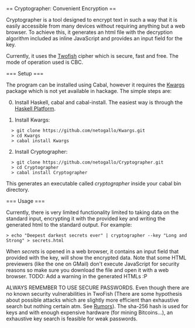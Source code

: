== Cryptographer: Convenient Encryption ==

Cryptographer is a tool designed to encrypt text in such a way that it is easily accessible from many devices without requiring anything but a web browser. To achieve this, it generates an html file with the decryption algorithm included as inline JavaScript and provides an input field for the key.

Currently, it uses the [Twofish](https://www.schneier.com/twofish.html) cipher which is secure, fast and free. The mode of operation used is CBC.

=== Setup ===

The program can be installed using Cabal, however it requires the [Kwargs](https://github.com/netogallo/kwargs) package which is not yet available in hackage. The simple steps are:

0) Install Haskell, cabal and cabal-install. The easiest way is through the [Haskell Platform](https://www.haskell.org/platform/).

1) Install Kwargs:

```
  > git clone https://github.com/netogallo/Kwargs.git
  > cd Kwargs
  > cabal install Kwargs
```

2) Install Cryptographer:

``` 
  > git clone https://github.com/netogallo/Cryptographer.git
  > cd Cryptographer
  > cabal install Cryptographer
```

This generates an executable called *cryptographer* inside your cabal bin directory.

=== Usage ===

Currently, there is very limited functionality limited to taking data on the standard input, encrypting it with the provided key and writing the generated html to the standard output. For example:

```
> echo "Deepest darkest secrets ever" | cryptographer --key "Long and Strong" > secrets.html
```

When *secrets* is opened in a web browser, it contains an input field that provided with the key, will show the encrypted data. Note that some HTML previewers (like the one on GMail) don't execute JavaScript for security reasons so make sure you download the file and open it with a web browser. TODO: Add a warning in the generated HTMLs :P

ALWAYS REMEMBER TO USE SECURE PASSWORDS. Even though there are no known security vulnerabilities in TwoFish (There are some hypothesis about possible attacks which are slightly more efficient than exhaustive search but nothing certain atm. See [Rumors](https://www.schneier.com/blog/archives/2005/11/twofish_cryptan.html)). The sha-256 hash is used for keys and with enough expensive hardware (for mining Bitcoins...), an exhaustive key search is feasible for weak passwords.
